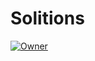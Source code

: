 # Solitions
<a id="top-page"></a>
[![Owner](https://img.shields.io/badge/owner-omerahat-blue)](https://github.com/omerahat)
